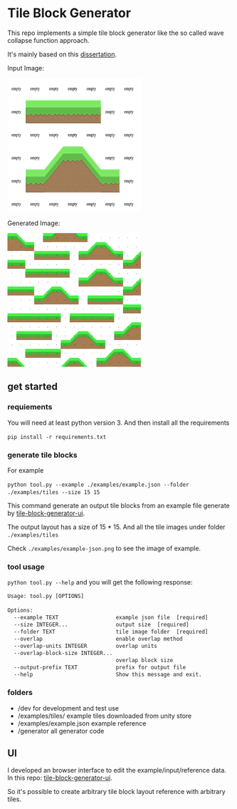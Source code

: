 # Tile Block Generator

This repo implements a simple tile block generator like the so called wave collapse function approach.

It's mainly based on this [dissertation](http://www.logarithmic.net/pfh/thesis).

Input Image:

<img src="https://github.com/OldDriverPickMeUp/tile-block-generator/blob/master/examples/example-json.png?raw=true" alt="input" width="300" height="300" />

Generated Image:

<img src="https://github.com/OldDriverPickMeUp/tile-block-generator/blob/master/examples/output-(15,%2015)-71482345.png?raw=true" alt="output" width="300" height="300" />

## get started

### requiements

You will need at least python version 3. And then install all the requirements

`pip install -r requirements.txt`

### generate tile blocks

For example
 
```python tool.py --example ./examples/example.json --folder ./examples/tiles --size 15 15```

This command generate an output tile blocks from an example file generate by [tile-block-generator-ui](https://github.com/OldDriverPickMeUp/tile-block-generator-ui).

The output layout has a size of 15 * 15. And all the tile images under folder `./examples/tiles`

Check `./examples/example-json.png` to see the image of example.

### tool usage

`python tool.py --help` and you will get the following response:

```
Usage: tool.py [OPTIONS]

Options:
  --example TEXT                  example json file  [required]
  --size INTEGER...               output size  [required]
  --folder TEXT                   tile image folder  [required]
  --overlap                       enable overlap method
  --overlap-units INTEGER         overlap units
  --overlap-block-size INTEGER...
                                  overlap block size
  --output-prefix TEXT            prefix for output file
  --help                          Show this message and exit.
```


### folders

- /dev for development and test use
- /examples/tiles/ example tiles downloaded from unity store
- /examples/example.json example reference
- /generator all generator code

## UI

I developed an browser interface to edit the example/input/reference data. In this repo: [tile-block-generator-ui](https://github.com/OldDriverPickMeUp/tile-block-generator-ui).

So it's possible to create arbitrary tile block layout reference with arbitrary tiles.


